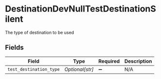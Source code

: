 # DestinationDevNullTestDestinationSilent

The type of destination to be used


## Fields

| Field                   | Type                    | Required                | Description             |
| ----------------------- | ----------------------- | ----------------------- | ----------------------- |
| `test_destination_type` | *Optional[str]*         | :heavy_minus_sign:      | N/A                     |